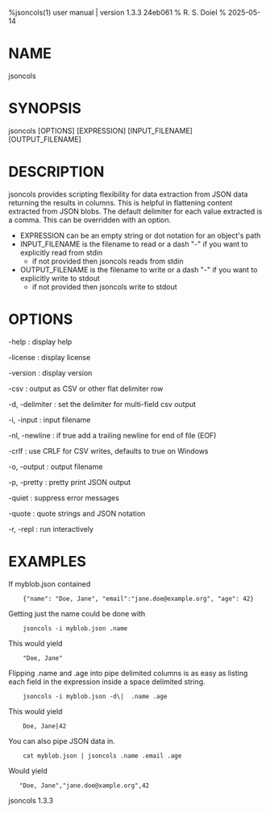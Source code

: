 %jsoncols(1) user manual | version 1.3.3 24eb061
% R. S. Doiel
% 2025-05-14

# NAME

jsoncols

# SYNOPSIS

jsoncols [OPTIONS] [EXPRESSION] [INPUT_FILENAME] [OUTPUT_FILENAME]

# DESCRIPTION

jsoncols provides scripting flexibility for data extraction from JSON data
returning the results in columns.  This is helpful in flattening content
extracted from JSON blobs.  The default delimiter for each value
extracted is a comma. This can be overridden with an option.

- EXPRESSION can be an empty string or dot notation for an object's path
- INPUT_FILENAME is the filename to read or a dash "-" if you want to
  explicitly read from stdin
	- if not provided then jsoncols reads from stdin
- OUTPUT_FILENAME is the filename to write or a dash "-" if you want to
  explicitly write to stdout
	- if not provided then jsoncols write to stdout

# OPTIONS

-help
: display help

-license
: display license

-version
: display version

-csv
: output as CSV or other flat delimiter row

-d, -delimiter
: set the delimiter for multi-field csv output

-i, -input
: input filename

-nl, -newline
: if true add a trailing newline for end of file (EOF)

-crlf
: use CRLF for CSV writes, defaults to true on Windows

-o, -output
: output filename

-p, -pretty
: pretty print JSON output

-quiet
: suppress error messages

-quote
: quote strings and JSON notation

-r, -repl
: run interactively


# EXAMPLES

If myblob.json contained

~~~
    {"name": "Doe, Jane", "email":"jane.doe@example.org", "age": 42}
~~~

Getting just the name could be done with

~~~
    jsoncols -i myblob.json .name
~~~

This would yield

~~~
    "Doe, Jane"
~~~

Flipping .name and .age into pipe delimited columns is as
easy as listing each field in the expression inside a
space delimited string.

~~~
    jsoncols -i myblob.json -d\|  .name .age
~~~

This would yield

~~~
    Doe, Jane|42
~~~

You can also pipe JSON data in.

~~~
    cat myblob.json | jsoncols .name .email .age
~~~

Would yield

~~~
   "Doe, Jane","jane.doe@xample.org",42
~~~

jsoncols 1.3.3


